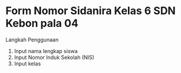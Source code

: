 # Form Nomor Sidanira Kelas 6 SDN Kebon pala 04 

Langkah Penggunaan
1.  Input nama lengkap siswa
2.  Input Nomor Induk Sekolah (NIS)
3.  Input kelas

